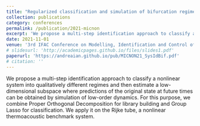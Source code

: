 ```yaml
---
title: "Regularized classification and simulation of bifurcation regimes in nonlinear systems"
collection: publications
category: conferences
permalink: /publication/2021-micnon
excerpt: 'We propose a multi-step identification approach to classify a nonlinear system into qualitatively different regimes and then estimate a low-dimensional subspace where predictions of the original state at future times can be obtained by simulation of low-order dynamics. For this purpose, we combine Proper Orthogonal Decomposition for library building and Group Lasso for classification. We apply it on the Rijke tube, a nonlinear thermoacoustic benchmark system.'
date: 2021-11-01
venue: '3rd IFAC Conference on Modelling, Identification and Control of Nonlinear Systems'
# slidesurl: 'http://academicpages.github.io/files/slides1.pdf'
paperurl: 'https://andreaian.github.io/pub/MICNON21_SysIdBif.pdf'
# citation: ''
---
```


We propose a multi-step identification approach to classify a nonlinear system into qualitatively different regimes and then estimate a low-dimensional subspace where predictions of the original state at future times can be obtained by simulation of low-order dynamics. For this purpose, we combine Proper Orthogonal Decomposition for library building and Group Lasso for classification. We apply it on the Rijke tube, a nonlinear thermoacoustic benchmark system.